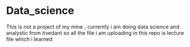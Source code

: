 # Data_science
This is not a project of my mine , currently i am doing data science and analystic from itvedant so all the file i am uploading in this repo is lecture file which i learned
